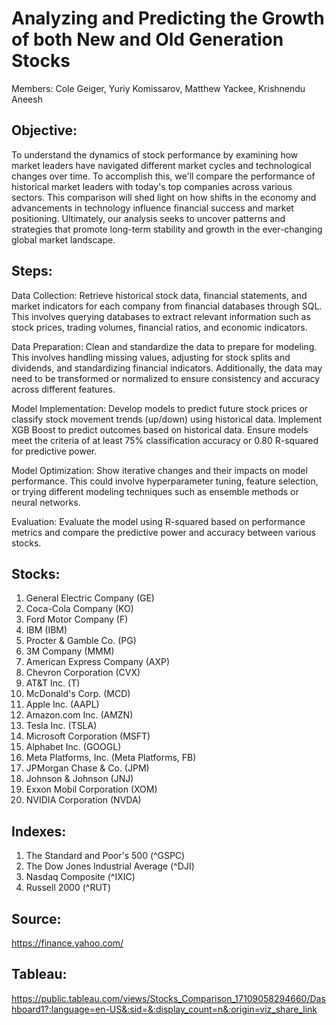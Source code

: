 # Analyzing and Predicting the Growth of both New and Old Generation Stocks

Members:  Cole Geiger, Yuriy Komissarov, Matthew Yackee, Krishnendu Aneesh

## Objective:

To understand the dynamics of stock performance by examining how market leaders have navigated different market cycles and technological changes over time. To accomplish this, we'll compare the performance of historical market leaders with today's top companies across various sectors. This comparison will shed light on how shifts in the economy and advancements in technology influence financial success and market positioning. Ultimately, our analysis seeks to uncover patterns and strategies that promote long-term stability and growth in the ever-changing global market landscape.


## Steps:

Data Collection: Retrieve historical stock data, financial statements, and market indicators for each company from financial databases through SQL. This involves querying databases to extract relevant information such as stock prices, trading volumes, financial ratios, and economic indicators.

Data Preparation: Clean and standardize the data to prepare for modeling. This involves handling missing values, adjusting for stock splits and dividends, and standardizing financial indicators. Additionally, the data may need to be transformed or normalized to ensure consistency and accuracy across different features.

Model Implementation: Develop models to predict future stock prices or classify stock movement trends (up/down) using historical data. Implement XGB Boost to predict outcomes based on historical data. Ensure models meet the criteria of at least 75% classification accuracy or 0.80 R-squared for predictive power.

Model Optimization: Show iterative changes and their impacts on model performance. This could involve hyperparameter tuning, feature selection, or trying different modeling techniques such as ensemble methods or neural networks.

Evaluation: Evaluate the model using R-squared based on performance metrics and compare the predictive power and accuracy between various stocks.


## Stocks:
1. General Electric Company (GE)
2. Coca-Cola Company (KO)
3. Ford Motor Company (F)
4. IBM (IBM)
5. Procter & Gamble Co. (PG)
6. 3M Company (MMM)
7. American Express Company (AXP)
8. Chevron Corporation (CVX)
9. AT&T Inc. (T)
10. McDonald's Corp. (MCD)
11. Apple Inc. (AAPL)
12. Amazon.com Inc. (AMZN)
13. Tesla Inc. (TSLA)
14. Microsoft Corporation (MSFT)
15. Alphabet Inc. (GOOGL)
16. Meta Platforms, Inc. (Meta Platforms, FB)
17. JPMorgan Chase & Co. (JPM)
18. Johnson & Johnson (JNJ)
19. Exxon Mobil Corporation (XOM)
20. NVIDIA Corporation (NVDA)

## Indexes:
1. The Standard and Poor's 500 (^GSPC)
2. The Dow Jones Industrial Average (^DJI)
3. Nasdaq Composite (^IXIC)
4. Russell 2000 (^RUT)


## Source:
https://finance.yahoo.com/

## Tableau:
[
](https://public.tableau.com/views/Stocks_Comparison_17109058294660/Dashboard1?:language=en-US&:sid=&:display_count=n&:origin=viz_share_link)https://public.tableau.com/views/Stocks_Comparison_17109058294660/Dashboard1?:language=en-US&:sid=&:display_count=n&:origin=viz_share_link
